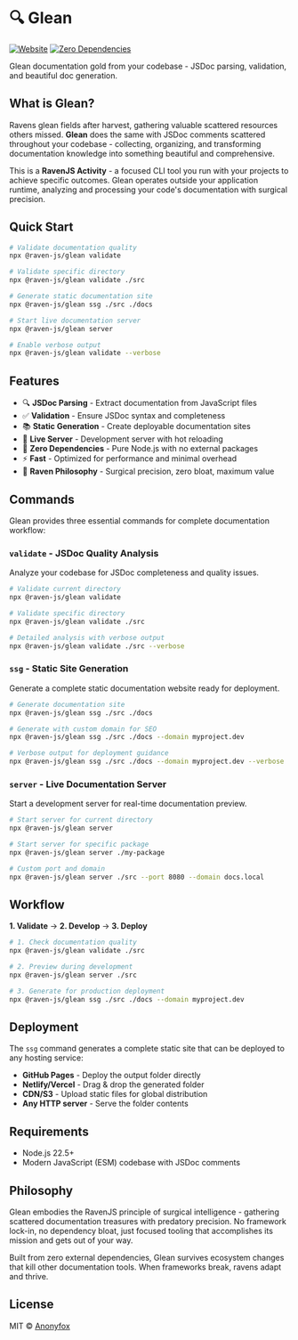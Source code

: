 # 🔍 Glean

[![Website](https://img.shields.io/badge/Website-ravenjs.dev-blue.svg)](https://ravenjs.dev)
[![Zero Dependencies](https://img.shields.io/badge/Zero-Dependencies-brightgreen.svg)](https://github.com/Anonyfox/raven-js)

Glean documentation gold from your codebase - JSDoc parsing, validation, and beautiful doc generation.

## What is Glean?

Ravens glean fields after harvest, gathering valuable scattered resources others missed. **Glean** does the same with JSDoc comments scattered throughout your codebase - collecting, organizing, and transforming documentation knowledge into something beautiful and comprehensive.

This is a **RavenJS Activity** - a focused CLI tool you run with your projects to achieve specific outcomes. Glean operates outside your application runtime, analyzing and processing your code's documentation with surgical precision.

## Quick Start

```bash
# Validate documentation quality
npx @raven-js/glean validate

# Validate specific directory
npx @raven-js/glean validate ./src

# Generate static documentation site
npx @raven-js/glean ssg ./src ./docs

# Start live documentation server
npx @raven-js/glean server

# Enable verbose output
npx @raven-js/glean validate --verbose
```

## Features

- 🔍 **JSDoc Parsing** - Extract documentation from JavaScript files
- ✅ **Validation** - Ensure JSDoc syntax and completeness
- 📚 **Static Generation** - Create deployable documentation sites
- 🚀 **Live Server** - Development server with hot reloading
- 🚫 **Zero Dependencies** - Pure Node.js with no external packages
- ⚡ **Fast** - Optimized for performance and minimal overhead
- 🦅 **Raven Philosophy** - Surgical precision, zero bloat, maximum value

## Commands

Glean provides three essential commands for complete documentation workflow:

### `validate` - JSDoc Quality Analysis

Analyze your codebase for JSDoc completeness and quality issues.

```bash
# Validate current directory
npx @raven-js/glean validate

# Validate specific directory
npx @raven-js/glean validate ./src

# Detailed analysis with verbose output
npx @raven-js/glean validate ./src --verbose
```

### `ssg` - Static Site Generation

Generate a complete static documentation website ready for deployment.

```bash
# Generate documentation site
npx @raven-js/glean ssg ./src ./docs

# Generate with custom domain for SEO
npx @raven-js/glean ssg ./src ./docs --domain myproject.dev

# Verbose output for deployment guidance
npx @raven-js/glean ssg ./src ./docs --domain myproject.dev --verbose
```

### `server` - Live Documentation Server

Start a development server for real-time documentation preview.

```bash
# Start server for current directory
npx @raven-js/glean server

# Start server for specific package
npx @raven-js/glean server ./my-package

# Custom port and domain
npx @raven-js/glean server ./src --port 8080 --domain docs.local
```

## Workflow

**1. Validate** → **2. Develop** → **3. Deploy**

```bash
# 1. Check documentation quality
npx @raven-js/glean validate ./src

# 2. Preview during development
npx @raven-js/glean server ./src

# 3. Generate for production deployment
npx @raven-js/glean ssg ./src ./docs --domain myproject.dev
```

## Deployment

The `ssg` command generates a complete static site that can be deployed to any hosting service:

- **GitHub Pages** - Deploy the output folder directly
- **Netlify/Vercel** - Drag & drop the generated folder
- **CDN/S3** - Upload static files for global distribution
- **Any HTTP server** - Serve the folder contents

## Requirements

- Node.js 22.5+
- Modern JavaScript (ESM) codebase with JSDoc comments

## Philosophy

Glean embodies the RavenJS principle of surgical intelligence - gathering scattered documentation treasures with predatory precision. No framework lock-in, no dependency bloat, just focused tooling that accomplishes its mission and gets out of your way.

Built from zero external dependencies, Glean survives ecosystem changes that kill other documentation tools. When frameworks break, ravens adapt and thrive.

## License

MIT © [Anonyfox](https://anonyfox.com)
